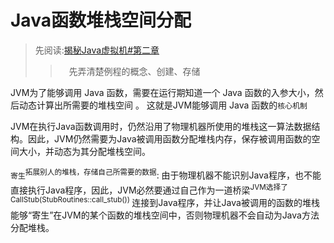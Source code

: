 # Java函数堆栈空间分配
> 先阅读:[揭秘Java虚拟机#第二章](../../006.BOOKs/Unlocking-The-Java-Virtual-Machine/002.Unlocking-The-Java-Virtual-Machine-2.pdf)
>>　先弄清楚例程的概念、创建、存储

JVM为了能够调用 Java 函数，需要在运行期知道一个 Java 函数的入参大小，然后动态计算出所需要的堆栈空间 。 这就是JVM能够调用 Java 函数的`核心机制` 

JVM在执行Java函数调用时，仍然沿用了物理机器所使用的堆栈这一算法数据结构。因此，JVM仍然需要为Java被调用函数分配堆栈内存，保存被调用函数的空间大小，并动态为其分配堆栈空间。

`寄生`<sup>拓展别人的堆栈，存储自己所需要的数据</sup>: 由于物理机器不能识别Java程序，也不能直接执行Java程序，因此，JVM必然要通过自己作为一道桥梁<sup>JVM选择了 CallStub(StubRoutines::call_stub()) </sup>连接到Java程序，并让Java被调用的函数的堆栈能够“寄生”在JVM的某个函数的堆栈空间中，否则物理机器不会自动为Java方法分配堆栈。

